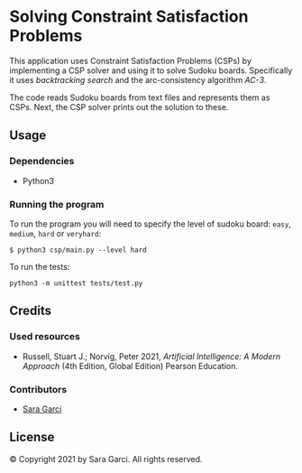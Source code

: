 # Solving Constraint Satisfaction Problems

This application uses Constraint Satisfaction Problems (CSPs) by implementing a CSP solver and using it to solve Sudoku boards. Specifically it uses *backtracking search* and the arc-consistency algorithm *AC-3*.

The code reads Sudoku boards from text files and represents them as CSPs. Next, the CSP solver prints out the solution to these.

## Usage

### Dependencies

* Python3

### Running the program

To run the program you will need to specify the level of sudoku board: `easy`, `medium`, `hard` or `veryhard`:
```
$ python3 csp/main.py --level hard
```

To run the tests:
```
python3 -m unittest tests/test.py
```

## Credits

### Used resources

* Russell, Stuart J.; Norvig, Peter 2021, *Artificial Intelligence: A Modern Approach* (4th Edition, Global Edition) Pearson Education.

### Contributors

* [Sara Garci](s@saragarci.com)

## License

© Copyright 2021 by Sara Garci. All rights reserved.
